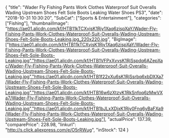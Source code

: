 {
	"title": "Wader Fly Fishing Pants Work Clothes Waterproof Suit Overalls Wading Upstream Shoes Felt Sole Boots Leaking Water Shoes PS3",
	"date": "2018-10-31 10:30:20",
	"SubCat": ["Sports & Entertainment"],
	"categories": ["Fishing"],
	"thumbnailImage": "https://ae01.alicdn.com/kf/HTB11kTCXvjsK1Rjy1Xaq6zispXaY/Wader-Fly-Fishing-Pants-Work-Clothes-Waterproof-Suit-Overalls-Wading-Upstream-Shoes-Felt-Sole-Boots-Leaking.jpg_220x220.jpg",
	"BigImage": ["https://ae01.alicdn.com/kf/HTB11kTCXvjsK1Rjy1Xaq6zispXaY/Wader-Fly-Fishing-Pants-Work-Clothes-Waterproof-Suit-Overalls-Wading-Upstream-Shoes-Felt-Sole-Boots-Leaking.jpg","https://ae01.alicdn.com/kf/HTB1VFPxXvvsK1RjSspdq6AZepXac/Wader-Fly-Fishing-Pants-Work-Clothes-Waterproof-Suit-Overalls-Wading-Upstream-Shoes-Felt-Sole-Boots-Leaking.jpg","https://ae01.alicdn.com/kf/HTB1f22xXu6sK1RjSsrbq6xbDXXa7/Wader-Fly-Fishing-Pants-Work-Clothes-Waterproof-Suit-Overalls-Wading-Upstream-Shoes-Felt-Sole-Boots-Leaking.jpg","https://ae01.alicdn.com/kf/HTB16w6zXtzvK1RkSnfoq6zMwVXa7/Wader-Fly-Fishing-Pants-Work-Clothes-Waterproof-Suit-Overalls-Wading-Upstream-Shoes-Felt-Sole-Boots-Leaking.jpg","https://ae01.alicdn.com/kf/HTB1bJLxXDjxK1Rjy0Fnq6yBaFXa9/Wader-Fly-Fishing-Pants-Work-Clothes-Waterproof-Suit-Overalls-Wading-Upstream-Shoes-Felt-Sole-Boots-Leaking.jpg"],
	"actualPrice": 137.39,
	"comparePrice": 228.98,
	"linkurl": "http://s.click.aliexpress.com/e/O5rRWug",
	"inStock": 124
}
